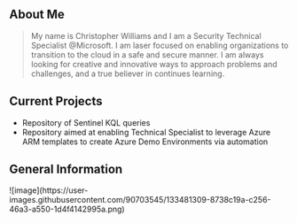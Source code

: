 
## About Me
>  My name is Christopher Williams and I am a Security Technical Specialist @Microsoft. I am laser focused on enabling organizations to transition to the cloud in a safe and secure manner. I am always looking for creative and innovative ways to approach problems and challenges, and a true believer in continues learning.

## Current Projects
- Repository of Sentinel KQL queries
- Repository aimed at enabling Technical Specialist to leverage Azure ARM templates to create Azure Demo Environments via automation

## General Information



<!-- Comment -->![image](https://user-images.githubusercontent.com/90703545/133481309-8738c19a-c256-46a3-a550-1d4f4142995a.png)

